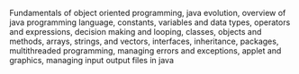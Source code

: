 Fundamentals of object oriented programming, java evolution, overview of java programming language, constants, variables and data types, operators and expressions, decision making and looping, classes, objects and methods, arrays, strings, and vectors, interfaces, inheritance, packages, multithreaded programming, managing errors and exceptions, applet and graphics, managing input output files in java

